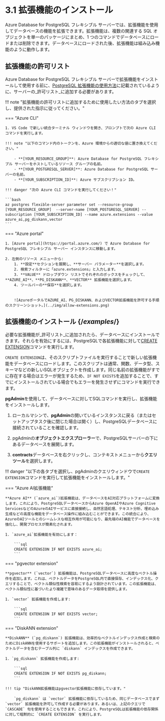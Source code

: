 # 3.1 拡張機能のインストール

Azure Database for PostgreSQL フレキシブル サーバーでは、拡張機能を使用してデータベースの機能を拡張できます。拡張機能は、複数の関連する SQL オブジェクトを単一のパッケージにまとめ、1 つのコマンドでデータベースにロードまたは削除できます。データベースにロードされた後、拡張機能は組み込み機能のように動作します。

## 拡張機能の許可リスト

Azure Database for PostgreSQL フレキシブル サーバーで拡張機能をインストールして使用する前に、[PostgreSQL 拡張機能の使用方法](https://learn.microsoft.com/azure/postgresql/extensions/how-to-allow-extensions)に記載されているように、サーバーの_許可リスト_に追加する必要があります。

!!! note "拡張機能の許可リストに追加するために使用したい方法のタブを選択し、提供された指示に従ってください。"

=== "Azure CLI"

    1. VS Code で新しい統合ターミナル ウィンドウを開き、プロンプトで次の Azure CLI コマンドを実行します。

    !!! note "以下のコマンド内のトークンを、Azure 環境からの適切な値に置き換えてください。"

        - **[YOUR_RESOURCE_GROUP]**: Azure Database for PostgreSQL フレキシブル サーバーをホストしているリソース グループの名前。
        - **[YOUR_POSTGRESQL_SERVER]**: Azure Database for PostgreSQL サーバーの名前。
        - **[YOUR_SUBSCRIPTION_ID]**: Azure サブスクリプション ID。

    !!! danger "次の Azure CLI コマンドを実行してください！"

    ```bash
    az postgres flexible-server parameter set --resource-group [YOUR_RESOURCE_GROUP]  --server-name [YOUR_POSTGRESQL_SERVER] --subscription [YOUR_SUBSCRIPTION_ID] --name azure.extensions --value azure_ai,pg_diskann,vector
    ```

=== "Azure portal"

    1. [Azure portal](https://portal.azure.com/) で Azure Database for PostgreSQL フレキシブル サーバー インスタンスに移動します。

    2. 左側のリソース メニューから:
        1. **設定**セクションを展開し、**サーバー パラメーター**を選択します。
        2. 検索フィルターに「azure.extensions」と入力します。
        3. **VALUE** ドロップダウン リストでそれぞれのボックスをチェックして、**AZURE_AI**、**PG_DISKANN**、**VECTOR** 拡張機能を選択します。
        4. ツールバーの**保存**を選択します。


        ![AzureポータルでAZURE_AI、PG_DISKANN、およびVECTOR拡張機能を許可する手順のスクリーンショット。](../img/allow-extensions.png)

## 拡張機能のインストール {/*examples*/}

必要な拡張機能が_許可リスト_に追加されたら、データベースにインストールできます。それらを有効にするには、PostgreSQLで各拡張機能に対して[CREATE EXTENSION](https://www.postgresql.org/docs/current/sql-createextension.html)コマンドを実行します。

`CREATE EXTENSION`は、そのスクリプトファイルを実行することで新しい拡張機能をデータベースにロードします。このスクリプトは通常、関数、データ型、スキーマなどの新しいSQLオブジェクトを作成します。同じ名前の拡張機能がすでに存在する場合はエラーが発生するため、`IF NOT EXISTS`を追加することで、すでにインストールされている場合でもエラーを発生させずにコマンドを実行できます。

**pgAdmin**を使用して、データベースに対してSQLコマンドを実行し、拡張機能をインストールします。

1. ローカルマシンで、**pgAdmin**の開いているインスタンスに戻る（またはセットアップタスク後に閉じた場合は開く）し、PostgreSQLデータベースに接続されていることを確認します。

2. pgAdminの**オブジェクトエクスプローラー**で、PostgreSQLサーバーの下にあるデータベースを展開します。

3. **contracts**データベースを右クリックし、コンテキストメニューから**クエリツール**を選択します。

!!! danger "以下の各タブを選択し、pgAdminのクエリウィンドウで`CREATE EXTENSION`コマンドを実行して拡張機能をインストールします。"

=== "Azure AI拡張機能"

    **Azure AI** (`azure_ai`)拡張機能は、データベースをAI対応プラットフォームに変換します。これにより、PostgreSQLデータベースからAzure OpenAIやAzure Cognitive ServicesなどのAzureのAIサービスに直接接続し、自然言語処理、テキスト分析、埋め込み生成などの高度な機能をデータベース操作に組み込むことができます。この統合により、AzureのAIツールとのシームレスな相互作用が可能になり、最先端のAI機能でデータベースを強化し、開発プロセスが簡素化されます。

    1. `azure_ai`拡張機能を有効にします：

        ```sql
        CREATE EXTENSION IF NOT EXISTS azure_ai;
        ```

=== "pgvector extension"

    **pgvector** (`vector`) 拡張機能は、PostgreSQLデータベースに高度なベクトル操作を追加します。これは、ベクトルデータをPostgreSQL内で直接保存、インデックス化、クエリすることで、ベクトル類似性検索を容易にするよう設計されています。この拡張機能は、ベクトル類似性に基づいたより複雑で意味のあるデータ取得を提供します。

    1. `vector` 拡張機能を作成します:

        ```sql
        CREATE EXTENSION IF NOT EXISTS vector;
        ```

=== "DiskANN extension"

    **DiskANN** (`pg_diskann`) 拡張機能は、効率的なベクトルインデックス作成と検索のためにDiskANNを使用するサポートを追加します。この拡張機能がインストールされると、ベクトルデータを含むテーブル列に `diskann` インデックスを作成できます。

    1. `pg_diskann` 拡張機能を作成します:

        ```sql
        CREATE EXTENSION IF NOT EXISTS pg_diskann;
        ```

    !!! tip "DiskANN拡張機能はpgvector拡張機能に依存しています。"

        `pg_diskann` は `vector` 拡張機能に依存しているため、同じデータベースでまず `vector` 拡張機能を許可して作成する必要があります。あるいは、上記のクエリで `CASCADE` 句を使用することもできます。これにより、PostgreSQLは拡張機能の依存関係に対して暗黙的に `CREATE EXTENSION` を実行します。
